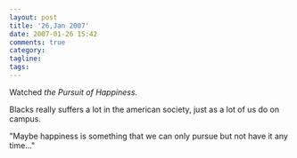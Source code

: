 ```yaml
---
layout: post
title: '26,Jan 2007'
date: 2007-01-26 15:42
comments: true
category: 
tagline: 
tags:
---
```

    

Watched _the Pursuit of Happiness._

Blacks really suffers a lot in the american society, just as a lot of us do on campus.

"Maybe happiness is something that we can only pursue but not have it any time..."
